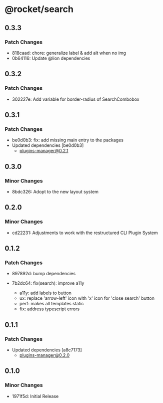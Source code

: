 # @rocket/search

## 0.3.3

### Patch Changes

- 818caad: chore: generalize label & add alt when no img
- 0b64116: Update @lion dependencies

## 0.3.2

### Patch Changes

- 302227e: Add variable for border-radius of SearchCombobox

## 0.3.1

### Patch Changes

- be0d0b3: fix: add missing main entry to the packages
- Updated dependencies [be0d0b3]
  - plugins-manager@0.2.1

## 0.3.0

### Minor Changes

- 8bdc326: Adopt to the new layout system

## 0.2.0

### Minor Changes

- cd22231: Adjustments to work with the restructured CLI Plugin System

## 0.1.2

### Patch Changes

- 897892d: bump dependencies
- 7b2dc64: fix(search): improve a11y

  - a11y: add labels to button
  - ux: replace 'arrow-left' icon with 'x' icon for 'close search' button
  - perf: makes all templates static
  - fix: address typescript errors

## 0.1.1

### Patch Changes

- Updated dependencies [a8c7173]
  - plugins-manager@0.2.0

## 0.1.0

### Minor Changes

- 1971f5d: Initial Release
